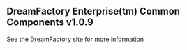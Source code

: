 ## DreamFactory Enterprise(tm) Common Components v1.0.9
See the [DreamFactory](https://www.dreamfactory.com/) site for more information
